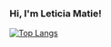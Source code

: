 ### Hi, I'm Leticia Matie!

[![Top Langs](https://github-readme-stats.vercel.app/api/top-langs/?username=juliaveras&layout=compact)](https://github.com/juliaveras/github-readme-stats)
